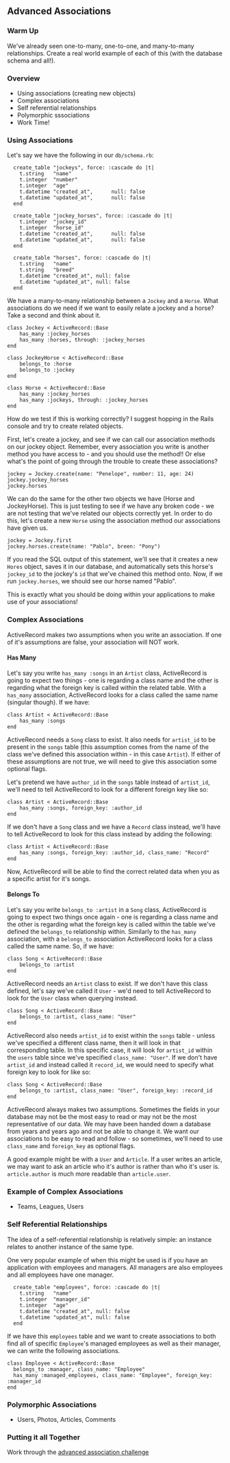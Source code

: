 ## Advanced Associations

### Warm Up
We've already seen one-to-many, one-to-one, and many-to-many relationships. Create a real world example of each of this (with the database schema and all!).

### Overview
* Using associations (creating new objects)
* Complex associations
* Self referential relationships
* Polymorphic sssociations
* Work Time!

### Using Associations

Let's say we have the following in our `db/schema.rb`:

```
  create_table "jockeys", force: :cascade do |t|
    t.string   "name"
    t.integer  "number"
    t.integer  "age"
    t.datetime "created_at",      null: false
    t.datetime "updated_at",      null: false
  end
  
  create_table "jockey_horses", force: :cascade do |t|
    t.integer  "jockey_id"
    t.integer  "horse_id"
    t.datetime "created_at",      null: false
    t.datetime "updated_at",      null: false
  end

  create_table "horses", force: :cascade do |t|
    t.string   "name"
    t.string   "breed"
    t.datetime "created_at", null: false
    t.datetime "updated_at", null: false
  end

```

We have a many-to-many relationship between a `Jockey` and a `Horse`. What associations do we need if we want to easily relate a jockey and a horse? Take a second and think about it.

```
class Jockey < ActiveRecord::Base
	has_many :jockey_horses
	has_many :horses, through: :jockey_horses
end

class JockeyHorse < ActiveRecord::Base
	belongs_to :horse
	belongs_to :jockey
end

class Horse < ActiveRecord::Base
	has_many :jockey_horses
	has_many :jockeys, through: :jockey_horses
end
```
How do we test if this is working correctly? I suggest hopping in the Rails console and try to create related objects.

First, let's create a jockey, and see if we can call our association methods on our jockey object. Remember, every association you write is another method you have access to - and you should use the method!! Or else what's the point of going through the trouble to create these associations?

```
jockey = Jockey.create(name: "Penelope", number: 11, age: 24)
jockey.jockey_horses
jockey.horses
```

We can do the same for the other two objects we have (Horse and JockeyHorse). This is just testing to see if we have any broken code - we are not testing that we've related our objects correctly yet. In order to do this, let's create a new `Horse` using the association method our associations have given us.

```
jockey = Jockey.first
jockey.horses.create(name: "Pablo", breen: "Pony")
```
If you read the SQL output of this statement, we'll see that it creates a new `Hores` object, saves it in our database, and automatically sets this horse's `jockey_id` to the jockey's `id` that we've chained this method onto. Now, if we run `jockey.horses`, we should see our horse named "Pablo".

This is exactly what you should be doing within your applications to make use of your associations!

### Complex Associations

ActiveRecord makes two assumptions when you write an association. If one of it's assumptions are false, your association will NOT work.

#### Has Many
Let's say you write `has_many :songs` in an `Artist` class, ActiveRecord is going to expect two things - one is regarding a class name and the other is regarding what the foreign key is called within the related table. With a `has_many` association, ActiveRecord looks for a class called the same name (singular though). If we have:

```
class Artist < ActiveRecord::Base
	has_many :songs
end
```

ActiveRecord needs a `Song` class to exist. It also needs for `artist_id` to be present in the `songs` table (this assumption comes from the name of the class we've defined this association within - in this case `Artist`). If either of these assumptions are not true, we will need to give this association some optional flags. 

Let's pretend we have `author_id` in the `songs` table instead of `artist_id`, we'll need to tell ActiveRecord to look for a different foreign key like so:

```
class Artist < ActiveRecord::Base
	has_many :songs, foreign_key: :author_id
end
```

If we don't have a `Song` class and we have a `Record` class instead, we'll have to tell ActiveRecord to look for this class instead by adding the following:

```
class Artist < ActiveRecord::Base
	has_many :songs, foreign_key: :author_id, class_name: "Record"
end
```

Now, ActiveRecord will be able to find the correct related data when you as a specific artist for it's songs. 

#### Belongs To
Let's say you write `belongs_to :artist` in a `Song` class, ActiveRecord is going to expect two things once again - one is regarding a class name and the other is regarding what the foreign key is called within the table we've defined the `belongs_to` relationship within. Similarly to the `has_many` association, with a `belongs_to` association ActiveRecord looks for a class called the same name. So, if we have:

```
class Song < ActiveRecord::Base
	belongs_to :artist
end
```

ActiveRecord needs an `Artist` class to exist. If we don't have this class defined, let's say we've called it `User` - we'd need to tell ActiveRecord to look for the `User` class when querying instead. 

```
class Song < ActiveRecord::Base
	belongs_to :artist, class_name: "User"
end

```

ActiveRecord also needs `artist_id` to exist within the `songs` table - unless we've specified a different class name, then it will look in that corresponding table. In this specific case, it will look for `artist_id` within the `users` table since we've specified `class_name: "User"`. If we don't have `artist_id` and instead called it `record_id`, we would need to specify what foreign key to look for like so:

```
class Song < ActiveRecord::Base
	belongs_to :artist, class_name: "User", foreign_key: :record_id
end

```

ActiveRecord always makes two assumptions. Sometimes the fields in your database may not be the most easy to read or may not be the most representative of our data. We may have been handed down a database from years and years ago and not be able to change it. We want our associations to be easy to read and follow - so sometimes, we'll need to use `class_name` and `foreign_key` as optional flags. 

A good example might be with a `User` and `Article`. If a user writes an article, we may want to ask an article who it's author is rather than who it's user is. `article.author` is much more readable than `article.user`. 

### Example of Complex Associations
- Teams, Leagues, Users

### Self Referential Relationships
The idea of a self-referential relationship is relatively simple: an instance relates to another instance of the same type.

One very popular example of when this might be used is if you have an application with employees and managers. All managers are also employees and all employees have one manager. 

```
  create_table "employees", force: :cascade do |t|
    t.string   "name"
    t.integer  "manager_id"
    t.integer  "age"
    t.datetime "created_at", null: false
    t.datetime "updated_at", null: false
  end

```

If we have this `employees` table and we want to create associations to both find all of specific `Employee`'s managed employees as well as their manager, we can write the following associations.

```
class Employee < ActiveRecord::Base
  belongs_to :manager, class_name: "Employee"
  has_many :managed_employees, class_name: "Employee", foreign_key: :manager_id
end
```

### Polymorphic Associations
- Users, Photos, Articles, Comments

### Putting it all Together
Work through the [advanced association challenge](https://github.com/case-eee/advanced-association-challenge)
